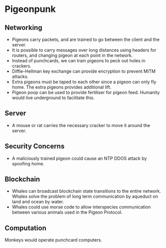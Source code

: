 
# Pigeonpunk

## Networking
- Pigeons carry packets, and are trained to go between the client and the server. 
- It is possible to carry messages over long distances using headers for routers, and changing pigeon at each point in the network.
- Instead of punchcards, we can train pigeons to peck out holes in crackers.
- Diffie-Hellman key exchange can provide encryption to prevent MITM attacks.
- Extra pigeons must be taped to each other since a pigeon can only fly home. The extra pigeons provides additional lift.
- Pigeon poop can be used to provide fertiliser for pigeon feed. Humanity would live underground to facilitate this.

## Server
- A mouse or rat carries the necessary cracker to move it around the server.

## Security Concerns
- A maliciously trained pigeon could cause an NTP DDOS attack by spoofing home.

## Blockchain
- Whales can broadcast blockchain state transitions to the entire network. Whales solve the problem of long term communication by aqueduct on land and ocean by water.
- Whales could use morse code to allow interspecies communication between various animals used in the Pigeon Protocol.
## Computation
Monkeys would operate punchcard computers.
